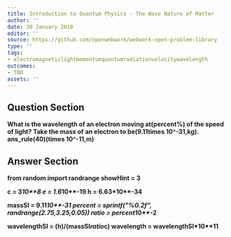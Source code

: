 ```yaml
---
title: Introduction to Quantum Physics - The Wave Nature of Matter
author: ''
date: 30 January 2018
editor: ''
source: https://github.com/openwebwork/webwork-open-problem-library
type: ''
tags:
- electromagneticlightmomentumquantumradiationvelocitywavelength
outcomes:
- TBD
assets: ''
---
```


## Question Section 

<b>
What is the wavelength of an electron moving at(percent%) of the speed of light? Take the mass of an electron to be(9.11times 10^-31,kg).
ans_rule(40)(times 10^-11,m)


## Answer Section

from random import randrange
showHint = 3

c = 3*10**8
e = 1.6*10**-19
h = 6.63*10**-34

massSI = 9.11*10**-31
percent = sprintf("%0.2f", randrange(2.75,3.25,0.05))
ratio = percent*10**-2

wavelengthSI = (h)/(massSI*ratio*c)
wavelength = wavelengthSI*10**11